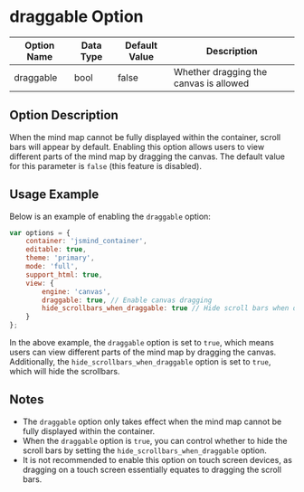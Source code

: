 # draggable Option

| Option Name | Data Type | Default Value | Description |
| --- | --- | --- | --- |
| draggable | bool | false | Whether dragging the canvas is allowed |

## Option Description

When the mind map cannot be fully displayed within the container, scroll bars will appear by default. Enabling this option allows users to view different parts of the mind map by dragging the canvas. The default value for this parameter is `false` (this feature is disabled).

## Usage Example

Below is an example of enabling the `draggable` option:

```javascript
var options = {
    container: 'jsmind_container',
    editable: true,
    theme: 'primary',
    mode: 'full',
    support_html: true,
    view: {
        engine: 'canvas',
        draggable: true, // Enable canvas dragging
        hide_scrollbars_when_draggable: true // Hide scroll bars when dragging is enabled
    }
};
```

In the above example, the `draggable` option is set to `true`, which means users can view different parts of the mind map by dragging the canvas. Additionally, the `hide_scrollbars_when_draggable` option is set to `true`, which will hide the scrollbars.

## Notes

- The `draggable` option only takes effect when the mind map cannot be fully displayed within the container.
- When the `draggable` option is `true`, you can control whether to hide the scroll bars by setting the `hide_scrollbars_when_draggable` option.
- It is not recommended to enable this option on touch screen devices, as dragging on a touch screen essentially equates to dragging the scroll bars.